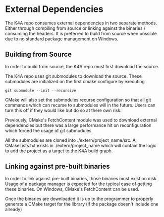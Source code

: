 # External Dependencies

The K4A repo consumes external dependencies in two separate methods. Either
through compiling from source or linking against the binaries / consuming the
headers. It is preferred to build from source when possible due to no
standard package management on Windows.

## Building from Source

In order to build from source, the K4A repo must first download the source.

The K4A repo uses git submodules to download the source. These submodules are
initialized on the first cmake configure by executing

```shell
git submodule --init --recursive
```

CMake will also set the submodules.recurse configuration so that all git
commands which can recurse to submodules will in the future. Users can turn
this off if they would like but do so at there own risk.

Previously, CMake's FetchContent module was used to download external
dependencies but there was a large performance hit on reconfiguration which
forced the usage of git submodules.

All the submodules are cloned into ./extern/project_name/src. A
CMakeLists.txt exists in ./extern/project_name which will contain the logic
to add the project as a target to the K4A build graph.

## Linking against pre-built binaries

In order to link against pre-built binaries, those binaries must exist on
disk. Usage of a package manager is expected for the typical case of getting
these binaries. On Windows, CMake's FetchContent can be used.

Once the binaries are downloaded it is up to the programmer to properly
generate a CMake target for the library (if the package doesn't include one
already)